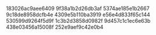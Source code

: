 183026ac9aee6409
9f38a1b2d26db3af
5374ae185e1b2667
9c18de8958dcfb4e
4309e5b110ba3919
e56e4d833f65c144
530599d9264f5d9f
1c3b2d3858d0982f
9d457c1c1ec6e63b
438e03456a15008f
252e9aef9c42e0b4
